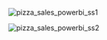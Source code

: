 ![pizza_sales_powerbi_ss1](https://github.com/shubhankar2870/Pizza-sales-dashboard/assets/88725449/6671318c-5c58-4b48-bc03-eea584d8f8bc)


![pizza_sales_powerbi_ss2](https://github.com/shubhankar2870/Pizza-sales-dashboard/assets/88725449/60188874-5052-4bb6-a4ba-5a8b0f04c8f4)
